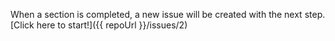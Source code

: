 When a section is completed, a new issue will be created with the next step. [Click here to start!]({{ repoUrl }}/issues/2)
